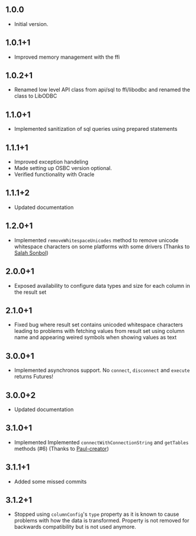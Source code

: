 ## 1.0.0

- Initial version.

## 1.0.1+1

- Improved memory management with the ffi

## 1.0.2+1

- Renamed low level API class from api/sql to ffi/libodbc and renamed the class to LibODBC

## 1.1.0+1

- Implemented sanitization of sql queries using prepared statements

## 1.1.1+1

- Improved exception handeling
- Made setting up OSBC version optional.
- Verified functionality with Oracle

## 1.1.1+2

- Updated documentation

## 1.2.0+1

- Implemented `removeWhitespaceUnicodes` method to remove unicode whitespace characters on some platforms with some drivers (Thanks to [Salah Sonbol](https://github.com/MrXen3))

## 2.0.0+1

- Exposed availability to configure data types and size for each column in the result set

## 2.1.0+1

- Fixed bug where result set contains unicoded whitespace characters leading to problems with fetching values from result set using column  name and appearing weired symbols when showing values as text

## 3.0.0+1

- Implemented asynchronos support. No `connect`, `disconnect` and `execute` returns Futures!

## 3.0.0+2

- Updated documentation

## 3.1.0+1

- Implemented Implemented `connectWithConnectionString` and `getTables` methods (#6) (Thanks to [Paul-creator](https://github.com/Paul-creator))

## 3.1.1+1

- Added some missed commits

## 3.1.2+1

- Stopped using `columnConfig`'s `type` property as it is known to cause problems with how the data is transformed. Property is not removed for backwards compatibility but is not used anymore.
